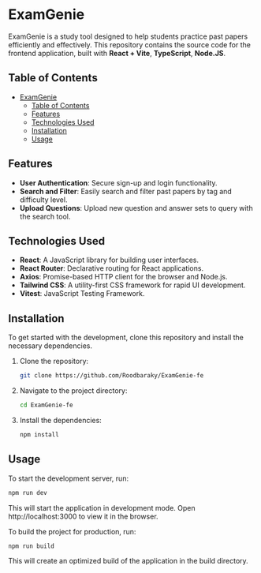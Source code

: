 # ExamGenie
ExamGenie is a study tool designed to help students practice past papers efficiently and effectively. This repository contains the source code for the frontend application, built with **React + Vite**, **TypeScript**, **Node.JS**.

## Table of Contents
- [ExamGenie](#examgenie)
  - [Table of Contents](#table-of-contents)
  - [Features](#features)
  - [Technologies Used](#technologies-used)
  - [Installation](#installation)
  - [Usage](#usage)

## Features

- **User Authentication**: Secure sign-up and login functionality.
- **Search and Filter**: Easily search and filter past papers by tag and difficulty level.
- **Upload Questions**: Upload new question and answer sets to query with the search tool.

## Technologies Used

- **React**: A JavaScript library for building user interfaces.
- **React Router**: Declarative routing for React applications.
- **Axios**: Promise-based HTTP client for the browser and Node.js.
- **Tailwind CSS**: A utility-first CSS framework for rapid UI development.
- **Vitest**: JavaScript Testing Framework.

## Installation

To get started with the development, clone this repository and install the necessary dependencies.

1. Clone the repository:
    ```bash
    git clone https://github.com/Roodbaraky/ExamGenie-fe
    ```
2. Navigate to the project directory:
    ```bash
    cd ExamGenie-fe
    ```
3. Install the dependencies:
    ```bash
    npm install
    ```

## Usage

To start the development server, run:
```bash
npm run dev
```

This will start the application in development mode. Open http://localhost:3000 to view it in the browser.

To build the project for production, run:
```bash
npm run build
```
This will create an optimized build of the application in the build directory.

